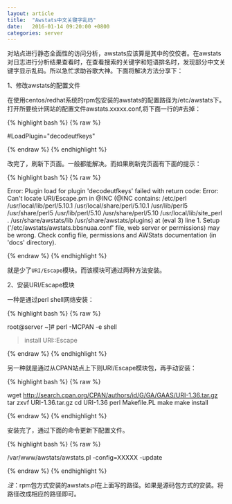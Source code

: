 ```yaml
---
layout: article
title:  "Awstats中文关键字乱码"
date:   2016-01-14 09:20:00 +0800
categories: server
---
```


对站点进行静态全面性的访问分析，awstats应该算是其中的佼佼者。在awstats对日志进行分析结果查看时，在查看搜索的关键字和短语排名时，发现部分中文关键字显示乱码。所以急忙求助谷歌大神。下面将解决方法分享下：

1、修改awstats的配置文件 

在使用centos/redhat系统的rpm包安装的awstats的配置路径为/etc/awstats下。打开所要统计网站的配置文件awstats.xxxxx.conf,将下面一行的#去掉：

{% highlight bash %}
{% raw %}

#LoadPlugin="decodeutfkeys"

{% endraw %}
{% endhighlight %}

改完了，刷新下页面。一般都能解决。而如果刷新完页面有下面的提示：

{% highlight bash %}
{% raw %}

Error: Plugin load for plugin 'decodeutfkeys' failed with return code: Error: Can't locate URI/Escape.pm in @INC (@INC contains: /etc/perl /usr/local/lib/perl/5.10.1 /usr/local/share/perl/5.10.1 /usr/lib/perl5 /usr/share/perl5 /usr/lib/perl/5.10 /usr/share/perl/5.10 /usr/local/lib/site_perl . /usr/share/awstats/lib /usr/share/awstats/plugins) at (eval 3) line 1.
Setup ('/etc/awstats/awstats.bbsnuaa.conf' file, web server or permissions) may be wrong.
Check config file, permissions and AWStats documentation (in 'docs' directory).

{% endraw %}
{% endhighlight %}

就是少了`URI/Escape`模块。而该模块可通过两种方法安装。

2、安装URI/Escape模块

一种是通过perl shell网络安装：

{% highlight bash %}
{% raw %}

root@server ~]# perl -MCPAN -e shell
>install URI::Escape
 
{% endraw %}
{% endhighlight %}


另一种就是通过从CPAN站点上下则URI/Escape模块包，再手动安装：

{% highlight bash %}
{% raw %}

wget http://search.cpan.org/CPAN/authors/id/G/GA/GAAS/URI-1.36.tar.gz
tar zxvf URI-1.36.tar.gz
cd URI-1.36
perl Makefile.PL
make make install

{% endraw %}
{% endhighlight %}

安装完了，通过下面的命令更新下配置文件。

{% highlight bash %}
{% raw %}

/var/www/awstats/awstats.pl -config=XXXXX -update
 
{% endraw %}
{% endhighlight %}


*注*：rpm包方式安装的awstats.pl在上面写的路径。如果是源码包方式的安装。将路径改成相应的路径即可。